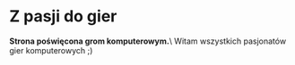 # Z pasji do gier
**Strona poświęcona grom komputerowym.**\ Witam wszystkich pasjonatów gier komputerowych ;)
